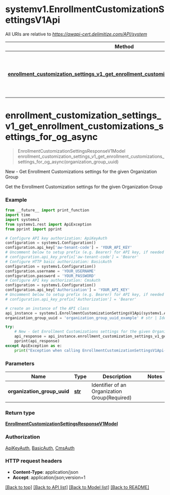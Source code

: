 # systemv1.EnrollmentCustomizationSettingsV1Api

All URIs are relative to *https://awapi-cert.delimitize.com/API/system*

Method | HTTP request | Description
------------- | ------------- | -------------
[**enrollment_customization_settings_v1_get_enrollment_customizations_settings_for_og_async**](EnrollmentCustomizationSettingsV1Api.md#enrollment_customization_settings_v1_get_enrollment_customizations_settings_for_og_async) | **GET** /groups/{organizationGroupUuid}/settings/enrollment/customization | New - Get Enrollment Customizations settings for the given Organization Group


# **enrollment_customization_settings_v1_get_enrollment_customizations_settings_for_og_async**
> EnrollmentCustomizationSettingsResponseV1Model enrollment_customization_settings_v1_get_enrollment_customizations_settings_for_og_async(organization_group_uuid)

New - Get Enrollment Customizations settings for the given Organization Group

Get the Enrollment Customization settings for the given Organization Group

### Example
```python
from __future__ import print_function
import time
import systemv1
from systemv1.rest import ApiException
from pprint import pprint

# Configure API key authorization: ApiKeyAuth
configuration = systemv1.Configuration()
configuration.api_key['aw-tenant-code'] = 'YOUR_API_KEY'
# Uncomment below to setup prefix (e.g. Bearer) for API key, if needed
# configuration.api_key_prefix['aw-tenant-code'] = 'Bearer'
# Configure HTTP basic authorization: BasicAuth
configuration = systemv1.Configuration()
configuration.username = 'YOUR_USERNAME'
configuration.password = 'YOUR_PASSWORD'
# Configure API key authorization: CmsAuth
configuration = systemv1.Configuration()
configuration.api_key['Authorization'] = 'YOUR_API_KEY'
# Uncomment below to setup prefix (e.g. Bearer) for API key, if needed
# configuration.api_key_prefix['Authorization'] = 'Bearer'

# create an instance of the API class
api_instance = systemv1.EnrollmentCustomizationSettingsV1Api(systemv1.ApiClient(configuration))
organization_group_uuid = 'organization_group_uuid_example' # str | Identifier of an Organization Group(Required)

try:
    # New - Get Enrollment Customizations settings for the given Organization Group
    api_response = api_instance.enrollment_customization_settings_v1_get_enrollment_customizations_settings_for_og_async(organization_group_uuid)
    pprint(api_response)
except ApiException as e:
    print("Exception when calling EnrollmentCustomizationSettingsV1Api->enrollment_customization_settings_v1_get_enrollment_customizations_settings_for_og_async: %s\n" % e)
```

### Parameters

Name | Type | Description  | Notes
------------- | ------------- | ------------- | -------------
 **organization_group_uuid** | [**str**](.md)| Identifier of an Organization Group(Required) | 

### Return type

[**EnrollmentCustomizationSettingsResponseV1Model**](EnrollmentCustomizationSettingsResponseV1Model.md)

### Authorization

[ApiKeyAuth](../README.md#ApiKeyAuth), [BasicAuth](../README.md#BasicAuth), [CmsAuth](../README.md#CmsAuth)

### HTTP request headers

 - **Content-Type**: application/json
 - **Accept**: application/json;version=1

[[Back to top]](#) [[Back to API list]](../README.md#documentation-for-api-endpoints) [[Back to Model list]](../README.md#documentation-for-models) [[Back to README]](../README.md)

